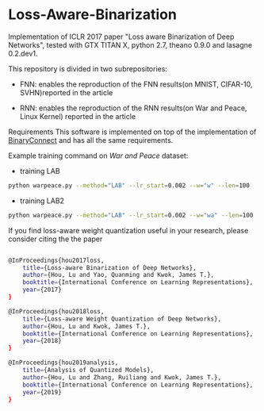 # Loss-Aware-Binarization
Implementation of ICLR 2017 paper "Loss aware Binarization of Deep Networks", tested with GTX TITAN X, python 2.7, theano 0.9.0 and  lasagne 0.2.dev1.

This repository is divided in two subrepositories:

- FNN: enables the reproduction of the FNN results(on MNIST, CIFAR-10, SVHN)reported in the article

- RNN: enables the reproduction of the RNN results(on War and Peace, Linux Kernel) reported in the article

Requirements
This software is implemented on top of the implementation of [BinaryConnect](https://github.com/MatthieuCourbariaux/BinaryConnect) and has all the same requirements. 


Example training command on *War and Peace* dataset:
- training LAB
```sh
python warpeace.py --method="LAB" --lr_start=0.002 --w="w" --len=100
```
- training LAB2
```sh
python warpeace.py --method="LAB" --lr_start=0.002 --w="wa" --len=100
```

If you find loss-aware weight quantization useful in your research, please consider citing the the paper
```sh

@InProceedings{hou2017loss,
	title={Loss-aware Binarization of Deep Networks},
	author={Hou, Lu and Yao, Quanming and Kwok, James T.},
	booktitle={International Conference on Learning Representations},
	year={2017}
}

@InProceedings{hou2018loss,
	title={Loss-aware Weight Quantization of Deep Networks},
	author={Hou, Lu and Kwok, James T.},
	booktitle={International Conference on Learning Representations},
	year={2018}
}

@InProceedings{hou2019analysis,
	title={Analysis of Quantized Models},
	author={Hou, Lu and Zhang, Ruiliang and Kwok, James T.},
	booktitle={International Conference on Learning Representations},
	year={2019}
}
```
